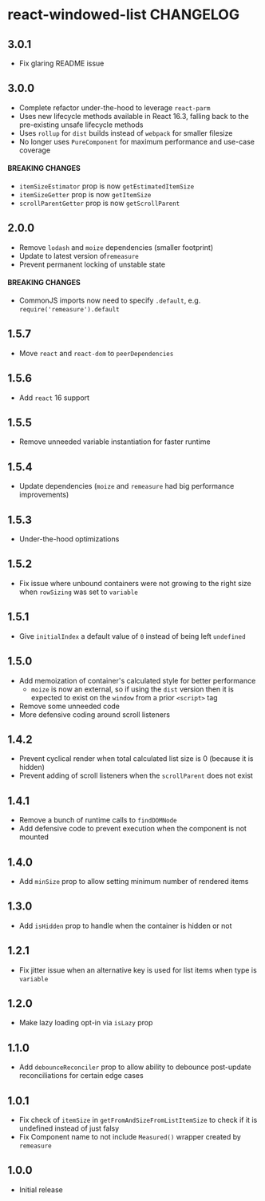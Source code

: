# react-windowed-list CHANGELOG

## 3.0.1

* Fix glaring README issue

## 3.0.0

* Complete refactor under-the-hood to leverage `react-parm`
* Uses new lifecycle methods available in React 16.3, falling back to the pre-existing unsafe lifecycle methods
* Uses `rollup` for `dist` builds instead of `webpack` for smaller filesize
* No longer uses `PureComponent` for maximum performance and use-case coverage

#### BREAKING CHANGES

* `itemSizeEstimator` prop is now `getEstimatedItemSize`
* `itemSizeGetter` prop is now `getItemSize`
* `scrollParentGetter` prop is now `getScrollParent`

## 2.0.0

* Remove `lodash` and `moize` dependencies (smaller footprint)
* Update to latest version of`remeasure`
* Prevent permanent locking of unstable state

#### BREAKING CHANGES

* CommonJS imports now need to specify `.default`, e.g. `require('remeasure').default`

## 1.5.7

* Move `react` and `react-dom` to `peerDependencies`

## 1.5.6

* Add `react` 16 support

## 1.5.5

* Remove unneeded variable instantiation for faster runtime

## 1.5.4

* Update dependencies (`moize` and `remeasure` had big performance improvements)

## 1.5.3

* Under-the-hood optimizations

## 1.5.2

* Fix issue where unbound containers were not growing to the right size when `rowSizing` was set to `variable`

## 1.5.1

* Give `initialIndex` a default value of `0` instead of being left `undefined`

## 1.5.0

* Add memoization of container's calculated style for better performance
  * `moize` is now an external, so if using the `dist` version then it is expected to exist on the `window` from a prior `<script>` tag
* Remove some unneeded code
* More defensive coding around scroll listeners

## 1.4.2

* Prevent cyclical render when total calculated list size is 0 (because it is hidden)
* Prevent adding of scroll listeners when the `scrollParent` does not exist

## 1.4.1

* Remove a bunch of runtime calls to `findDOMNode`
* Add defensive code to prevent execution when the component is not mounted

## 1.4.0

* Add `minSize` prop to allow setting minimum number of rendered items

## 1.3.0

* Add `isHidden` prop to handle when the container is hidden or not

## 1.2.1

* Fix jitter issue when an alternative key is used for list items when type is `variable`

## 1.2.0

* Make lazy loading opt-in via `isLazy` prop

## 1.1.0

* Add `debounceReconciler` prop to allow ability to debounce post-update reconciliations for certain edge cases

## 1.0.1

* Fix check of `itemSize` in `getFromAndSizeFromListItemSize` to check if it is undefined instead of just falsy
* Fix Component name to not include `Measured()` wrapper created by `remeasure`

## 1.0.0

* Initial release
